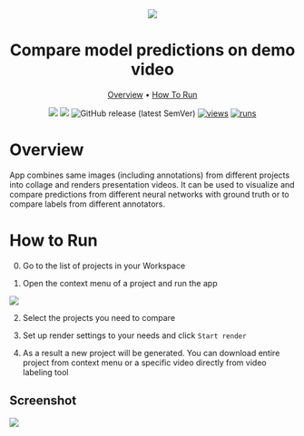 <div align="center" markdown>
<img src="https://user-images.githubusercontent.com/115161827/208976269-ad727ea8-78d5-49f9-8da0-3b4d0b34bf1a.png"/>  

# Compare model predictions on demo video

<p align="center">
  <a href="#Overview">Overview</a> •
  <a href="#How-To-Run">How To Run</a> 
</p>

[![](https://img.shields.io/badge/supervisely-ecosystem-brightgreen)](https://ecosystem.supervise.ly/apps/supervisely-ecosystem/compare-models-predictions-on-demo-video)
[![](https://img.shields.io/badge/slack-chat-green.svg?logo=slack)](https://supervise.ly/slack)
![GitHub release (latest SemVer)](https://img.shields.io/github/v/release/supervisely-ecosystem/compare-models-predictions-on-demo-video)
[![views](https://app.supervise.ly/img/badges/views/supervisely-ecosystem/compare-models-predictions-on-demo-video)](https://supervise.ly)
[![runs](https://app.supervise.ly/img/badges/runs/supervisely-ecosystem/compare-models-predictions-on-demo-video)](https://supervise.ly)

</div>

# Overview

App combines same images (including annotations) from different projects into collage and renders presentation videos. It can be used to visualize and compare predictions from different neural networks with ground truth or to compare labels from different annotators.

# How to Run

0. Go to the list of projects in your Workspace

1. Open the context menu of a project and run the app

<img src="https://user-images.githubusercontent.com/115161827/208979315-945909b2-816c-41c5-8213-cda30cc4cee1.png">

2. Select the projects you need to compare

3. Set up render settings to your needs and click `Start render`

4. As a result a new project will be generated. You can download entire project from context menu or a specific video directly from video labeling tool 

## Screenshot

<img src="https://user-images.githubusercontent.com/115161827/208985953-15f8e7a3-c143-4ffb-ac53-cbe3695de07c.png">

